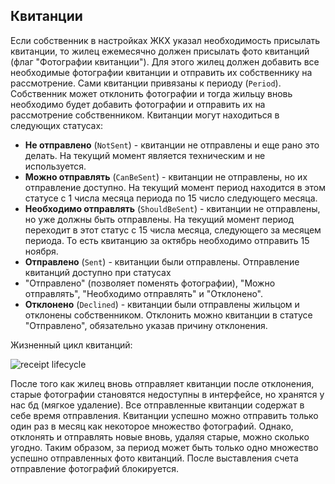 ## Квитанции

Если собственник в настройках ЖКХ указал необходимость присылать квитанции, то жилец ежемесячно должен присылать фото
квитанций (флаг "Фотографии квитанции"). Для этого жилец должен добавить все необходимые фотографии квитанции и
отправить их собственнику на рассмотрение. Сами квитанции привязаны к периоду (`Period`). Собственник может отклонить
фотографии и тогда жильцу вновь необходимо будет добавить фотографии и отправить их на рассмотрение собственником.
Квитанции могут находиться в следующих статусах:

- **Не отправлено** (`NotSent`) - квитанции не отправлены и еще рано это делать. На текущий момент является техническим
  и не используется.
- **Можно отправлять** (`CanBeSent`) - квитанции не отправлены, но их отправление доступно. На текущий момент период
  находится в этом статусе с 1 числа месяца периода по 15 число следующего месяца.
- **Необходимо отправлять** (`ShouldBeSent`) - квитанции не отправлены, но уже должны быть отправлены. На текущий момент
  период переходит в этот статус с 15 числа месяца, следующего за месяцем периода. То есть квитанцию за октябрь
  необходимо отправить 15 ноября.
- **Отправлено** (`Sent`) - квитанции были отправлены. Отправление квитанций доступно при статусах
- "Отправлено" (позволяет поменять фотографии), "Можно отправлять", "Необходимо отправлять" и "Отклонено".
- **Отклонено** (`Declined`) - квитанции были отправлены жильцом и отклонены собственником. Отклонить можно квитанции в
  статусе "Отправлено", обязательно указав причину отклонения.

Жизненный цикл квитанций:

![receipt lifecycle](img/receipts.png)

После того как жилец вновь отправляет квитанции после отклонения, старые фотографии становятся недоступны в интерфейсе,
но хранятся у нас бд (мягкое удаление). Все отправленные квитанции содержат в себе время отправления. Квитанции успешно
можно отправить только один раз в месяц как некоторое множество фотографий. Однако, отклонять и отправлять новые вновь,
удаляя старые, можно сколько угодно. Таким образом, за период может быть только одно множество успешно отправленных фото
квитанций. После выставления счета отправление фотографий блокируется.